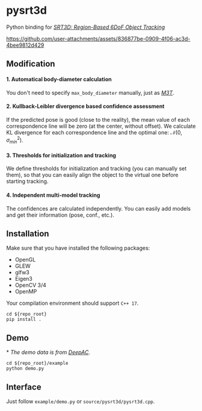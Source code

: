 # pysrt3d

Python binding for [*SRT3D: Region-Based 6DoF Object Tracking*](https://github.com/DLR-RM/3DObjectTracking/tree/master/SRT3D)


https://github.com/user-attachments/assets/836877be-0909-4f06-ac3d-4bee9812d429



## Modification
#### 1. Automatical body-diameter calculation
You don't need to specify `max_body_diameter` manually, just as [*M3T*](https://github.com/DLR-RM/3DObjectTracking/tree/master/M3T).

#### 2. Kullback-Leibler divergence based confidence assessment 
If the predicted pose is good (close to the reality), the mean value of each correspondence line will be zero (at the center, without offset). We calculate KL divergence for each correspondence line and the optimal one: $\mathcal{N}(0, \sigma_{min}^2)$.

#### 3. Thresholds for initialization and tracking
We define thresholds for initialization and tracking (you can manually set them), so that you can easily align the object to the virtual one before starting tracking.

#### 4. Independent multi-model tracking
The confidences are calculated independently. You can easily add models and get their information (pose, conf., etc.).


## Installation
Make sure that you have installed the following packages:
- OpenGL
- GLEW
- glfw3
- Eigen3
- OpenCV 3/4
- OpenMP

Your compilation environment should support `C++ 17`.

```
cd ${repo_root}
pip install .
```


## Demo
\* *The demo data is from [DeepAC](https://github.com/WangLongZJU/DeepAC)*.
```
cd ${repo_root}/example
python demo.py
```


## Interface
Just follow `example/demo.py` or `source/pysrt3d/pysrt3d.cpp`.
